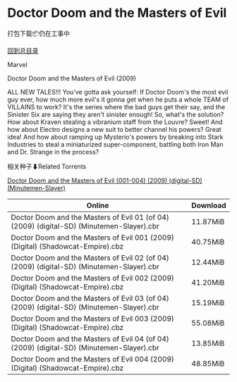 # Doctor Doom and the Masters of Evil

打包下载📦仍在工事中

[回到总目录](/Catalogs.md)

Marvel

Doctor Doom and the Masters of Evil (2009)

ALL NEW TALES!!! You've gotta ask yourself: If Doctor Doom's the most evil guy ever, how much more evil's it gonna get when he puts a whole TEAM of VILLAINS to work? It's the series where the bad guys get their say, and the Sinister Six are saying they aren't sinister enough! So, what's the solution? How about Kraven stealing a vibranium staff from the Louvre? Sweet! And how about Electro designs a new suit to better channel his powers? Great idea! And how about ramping up Mysterio's powers by breaking into Stark Industries to steal a miniaturized super-component, battling both Iron Man and Dr. Strange in the process?





相关种子⬇Related Torrents

[Doctor Doom and the Masters of Evil (001-004) (2009) (digital-SD) (Minutemen-Slayer)](https://github.com/alicewish/markdown/blob/master/torrent/Doctor-Doom-and-the-Masters-of-Evil--001-004---2009---digital-SD---Minutemen-Slayer.md)

Online | Download
--- | ---
Doctor Doom and the Masters of Evil 01 (of 04) (2009) (digital-SD) (Minutemen-Slayer).cbr | 11.87MiB
Doctor Doom and the Masters of Evil 001 (2009) (Digital) (Shadowcat-Empire).cbz | 40.75MiB
Doctor Doom and the Masters of Evil 02 (of 04) (2009) (digital-SD) (Minutemen-Slayer).cbr | 12.44MiB
Doctor Doom and the Masters of Evil 002 (2009) (Digital) (Shadowcat-Empire).cbz | 41.20MiB
Doctor Doom and the Masters of Evil 03 (of 04) (2009) (digital-SD) (Minutemen-Slayer).cbr | 15.19MiB
Doctor Doom and the Masters of Evil 003 (2009) (Digital) (Shadowcat-Empire).cbz | 55.08MiB
Doctor Doom and the Masters of Evil 04 (of 04) (2009) (digital-SD) (Minutemen-Slayer).cbr | 13.85MiB
Doctor Doom and the Masters of Evil 004 (2009) (Digital) (Shadowcat-Empire).cbz | 48.85MiB